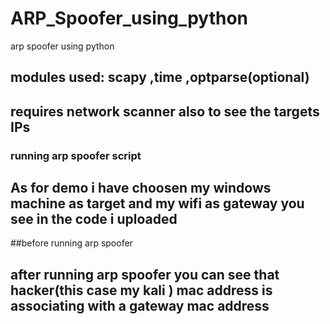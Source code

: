 # ARP_Spoofer_using_python
arp spoofer using python 
## modules used: scapy ,time ,optparse(optional) 
## requires network scanner also to see the targets IPs


### running arp spoofer script 

## As for demo i have choosen my windows machine as target and my wifi as gateway you see in the code i  uploaded
##before running arp spoofer 


## after running arp spoofer you can see that hacker(this case my kali ) mac address is associating with a gateway mac address 
